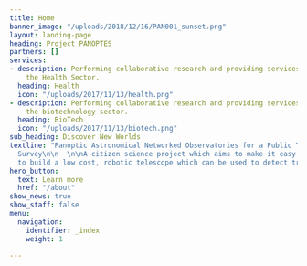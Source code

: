 ```yaml
---
title: Home
banner_image: "/uploads/2018/12/16/PAN001_sunset.png"
layout: landing-page
heading: Project PANOPTES
partners: []
services:
- description: Performing collaborative research and providing services to support
    the Health Sector.
  heading: Health
  icon: "/uploads/2017/11/13/health.png"
- description: Performing collaborative research and providing services to support
    the biotechnology sector.
  heading: BioTech
  icon: "/uploads/2017/11/13/biotech.png"
sub_heading: Discover New Worlds
textline: "Panoptic Astronomical Networked Observatories for a Public Transiting Exoplanets
  Survey\n\n  \n\nA citizen science project which aims to make it easy for anyone
  to build a low cost, robotic telescope which can be used to detect transiting exoplanets."
hero_button:
  text: Learn more
  href: "/about"
show_news: true
show_staff: false
menu:
  navigation:
    identifier: _index
    weight: 1

---
```


